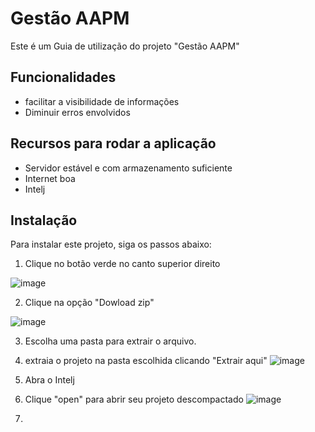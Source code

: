 # Gestão AAPM

Este é um Guia de utilização do projeto "Gestão AAPM"

## Funcionalidades

- facilitar a visibilidade de informações
- Diminuir erros envolvidos

## Recursos para rodar a aplicação

- Servidor estável e com armazenamento suficiente
- Internet boa
- Intelj
  

## Instalação

Para instalar este projeto, siga os passos abaixo:

1. Clique no botão verde no canto superior direito

![image](https://github.com/user-attachments/assets/be673591-61f6-4567-a823-5d83395ef8bf)



2. Clique na opção "Dowload zip"

![image](https://github.com/user-attachments/assets/bec37f14-b5b3-4e19-b0bc-70387162622a)

3. Escolha uma pasta para extrair o arquivo.
   
5. extraia o projeto na pasta escolhida clicando "Extrair aqui" 
 ![image](https://github.com/user-attachments/assets/6c19b6f9-5d31-4bc5-9c05-cefea735474c)

6.  Abra o Intelj
   
7. Clique "open" para abrir seu projeto descompactado
![image](https://github.com/user-attachments/assets/efb6d3f2-dd05-4015-abb5-f6d9df758352)

8.





